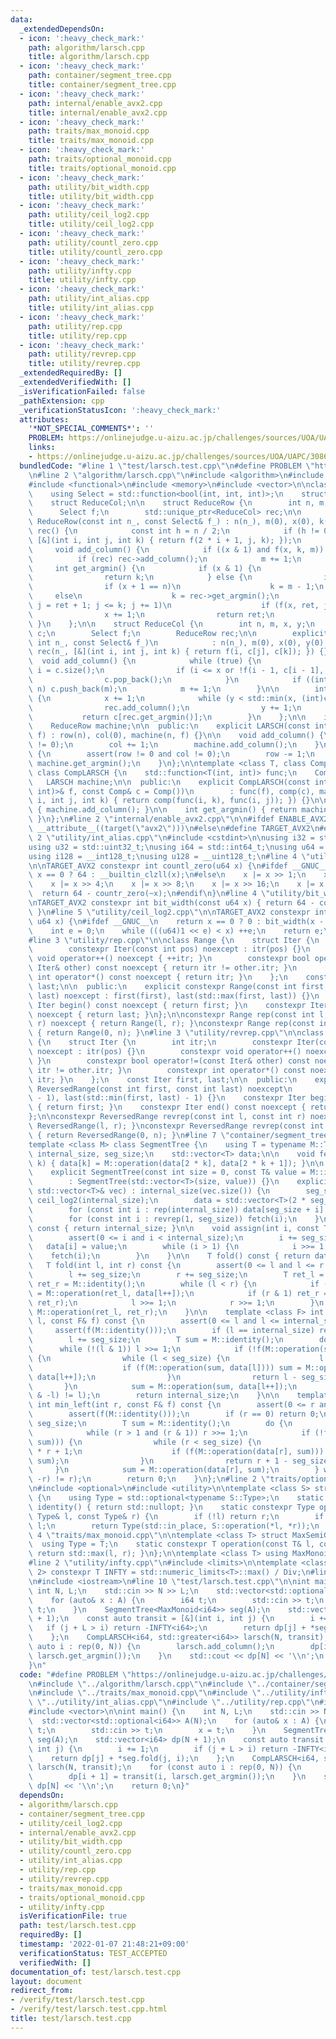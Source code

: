 ```yaml
---
data:
  _extendedDependsOn:
  - icon: ':heavy_check_mark:'
    path: algorithm/larsch.cpp
    title: algorithm/larsch.cpp
  - icon: ':heavy_check_mark:'
    path: container/segment_tree.cpp
    title: container/segment_tree.cpp
  - icon: ':heavy_check_mark:'
    path: internal/enable_avx2.cpp
    title: internal/enable_avx2.cpp
  - icon: ':heavy_check_mark:'
    path: traits/max_monoid.cpp
    title: traits/max_monoid.cpp
  - icon: ':heavy_check_mark:'
    path: traits/optional_monoid.cpp
    title: traits/optional_monoid.cpp
  - icon: ':heavy_check_mark:'
    path: utility/bit_width.cpp
    title: utility/bit_width.cpp
  - icon: ':heavy_check_mark:'
    path: utility/ceil_log2.cpp
    title: utility/ceil_log2.cpp
  - icon: ':heavy_check_mark:'
    path: utility/countl_zero.cpp
    title: utility/countl_zero.cpp
  - icon: ':heavy_check_mark:'
    path: utility/infty.cpp
    title: utility/infty.cpp
  - icon: ':heavy_check_mark:'
    path: utility/int_alias.cpp
    title: utility/int_alias.cpp
  - icon: ':heavy_check_mark:'
    path: utility/rep.cpp
    title: utility/rep.cpp
  - icon: ':heavy_check_mark:'
    path: utility/revrep.cpp
    title: utility/revrep.cpp
  _extendedRequiredBy: []
  _extendedVerifiedWith: []
  _isVerificationFailed: false
  _pathExtension: cpp
  _verificationStatusIcon: ':heavy_check_mark:'
  attributes:
    '*NOT_SPECIAL_COMMENTS*': ''
    PROBLEM: https://onlinejudge.u-aizu.ac.jp/challenges/sources/UOA/UAPC/3086?year=2020
    links:
    - https://onlinejudge.u-aizu.ac.jp/challenges/sources/UOA/UAPC/3086?year=2020
  bundledCode: "#line 1 \"test/larsch.test.cpp\"\n#define PROBLEM \"https://onlinejudge.u-aizu.ac.jp/challenges/sources/UOA/UAPC/3086?year=2020\"\
    \n#line 2 \"algorithm/larsch.cpp\"\n#include <algorithm>\n#include <cassert>\n\
    #include <functional>\n#include <memory>\n#include <vector>\n\nclass LARSCH {\n\
    \    using Select = std::function<bool(int, int, int)>;\n    struct ReduceRow;\n\
    \    struct ReduceCol;\n\n    struct ReduceRow {\n        int n, m, x, k;\n  \
    \      Select f;\n        std::unique_ptr<ReduceCol> rec;\n\n        explicit\
    \ ReduceRow(const int n_, const Select& f_) : n(n_), m(0), x(0), k(0), f(f_),\
    \ rec() {\n            const int h = n / 2;\n            if (h != 0) rec = std::make_unique<ReduceCol>(h,\
    \ [&](int i, int j, int k) { return f(2 * i + 1, j, k); });\n        }\n\n   \
    \     void add_column() {\n            if ((x & 1) and f(x, k, m)) k = m;\n  \
    \          if (rec) rec->add_column();\n            m += 1;\n        }\n\n   \
    \     int get_argmin() {\n            if (x & 1) {\n                x += 1;\n\
    \                return k;\n            } else {\n                int ret = k;\n\
    \                if (x + 1 == n)\n                    k = m - 1;\n           \
    \     else\n                    k = rec->get_argmin();\n                for (int\
    \ j = ret + 1; j <= k; j += 1)\n                    if (f(x, ret, j)) ret = j;\n\
    \                x += 1;\n                return ret;\n            }\n       \
    \ }\n    };\n\n    struct ReduceCol {\n        int n, m, x, y;\n        std::vector<int>\
    \ c;\n        Select f;\n        ReduceRow rec;\n\n        explicit ReduceCol(const\
    \ int n_, const Select& f_)\n            : n(n_), m(0), x(0), y(0), c(), f(f_),\
    \ rec(n_, [&](int i, int j, int k) { return f(i, c[j], c[k]); }) {}\n\n      \
    \  void add_column() {\n            while (true) {\n                const int\
    \ i = c.size();\n                if (i <= x or !f(i - 1, c[i - 1], m)) break;\n\
    \                c.pop_back();\n            }\n            if ((int)c.size() !=\
    \ n) c.push_back(m);\n            m += 1;\n        }\n\n        int get_argmin()\
    \ {\n            x += 1;\n            while (y < std::min(x, (int)c.size())) {\n\
    \                rec.add_column();\n                y += 1;\n            }\n \
    \           return c[rec.get_argmin()];\n        }\n    };\n\n    int row, col;\n\
    \    ReduceRow machine;\n\n  public:\n    explicit LARSCH(const int n, const Select&\
    \ f) : row(n), col(0), machine(n, f) {}\n\n    void add_column() {\n        assert(row\
    \ != 0);\n        col += 1;\n        machine.add_column();\n    }\n\n    int get_argmin()\
    \ {\n        assert(row != 0 and col != 0);\n        row -= 1;\n        return\
    \ machine.get_argmin();\n    }\n};\n\ntemplate <class T, class Comp = std::less<T>>\
    \ class CompLARSCH {\n    std::function<T(int, int)> func;\n    Comp comp;\n \
    \   LARSCH machine;\n\n  public:\n    explicit CompLARSCH(const int n, const std::function<T(int,\
    \ int)>& f, const Comp& c = Comp())\n        : func(f), comp(c), machine(n, [&](int\
    \ i, int j, int k) { return comp(func(i, k), func(i, j)); }) {}\n\n    void add_column()\
    \ { machine.add_column(); }\n\n    int get_argmin() { return machine.get_argmin();\
    \ }\n};\n#line 2 \"internal/enable_avx2.cpp\"\n\n#ifdef ENABLE_AVX2\n#define TARGET_AVX2\
    \ __attribute__((target(\"avx2\")))\n#else\n#define TARGET_AVX2\n#endif\n#line\
    \ 2 \"utility/int_alias.cpp\"\n#include <cstdint>\n\nusing i32 = std::int32_t;\n\
    using u32 = std::uint32_t;\nusing i64 = std::int64_t;\nusing u64 = std::uint64_t;\n\
    using i128 = __int128_t;\nusing u128 = __uint128_t;\n#line 4 \"utility/countl_zero.cpp\"\
    \n\nTARGET_AVX2 constexpr int countl_zero(u64 x) {\n#ifdef __GNUC__\n    return\
    \ x == 0 ? 64 : __builtin_clzll(x);\n#else\n    x |= x >> 1;\n    x |= x >> 2;\n\
    \    x |= x >> 4;\n    x |= x >> 8;\n    x |= x >> 16;\n    x |= x >> 32;\n  \
    \  return 64 - countr_zero(~x);\n#endif\n}\n#line 4 \"utility/bit_width.cpp\"\n\
    \nTARGET_AVX2 constexpr int bit_width(const u64 x) { return 64 - countl_zero(x);\
    \ }\n#line 5 \"utility/ceil_log2.cpp\"\n\nTARGET_AVX2 constexpr int ceil_log2(const\
    \ u64 x) {\n#ifdef __GNUC__\n    return x == 0 ? 0 : bit_width(x - 1);\n#else\n\
    \    int e = 0;\n    while (((u64)1 << e) < x) ++e;\n    return e;\n#endif\n}\n\
    #line 3 \"utility/rep.cpp\"\n\nclass Range {\n    struct Iter {\n        int itr;\n\
    \        constexpr Iter(const int pos) noexcept : itr(pos) {}\n        constexpr\
    \ void operator++() noexcept { ++itr; }\n        constexpr bool operator!=(const\
    \ Iter& other) const noexcept { return itr != other.itr; }\n        constexpr\
    \ int operator*() const noexcept { return itr; }\n    };\n    const Iter first,\
    \ last;\n\n  public:\n    explicit constexpr Range(const int first, const int\
    \ last) noexcept : first(first), last(std::max(first, last)) {}\n    constexpr\
    \ Iter begin() const noexcept { return first; }\n    constexpr Iter end() const\
    \ noexcept { return last; }\n};\n\nconstexpr Range rep(const int l, const int\
    \ r) noexcept { return Range(l, r); }\nconstexpr Range rep(const int n) noexcept\
    \ { return Range(0, n); }\n#line 3 \"utility/revrep.cpp\"\n\nclass ReversedRange\
    \ {\n    struct Iter {\n        int itr;\n        constexpr Iter(const int pos)\
    \ noexcept : itr(pos) {}\n        constexpr void operator++() noexcept { --itr;\
    \ }\n        constexpr bool operator!=(const Iter& other) const noexcept { return\
    \ itr != other.itr; }\n        constexpr int operator*() const noexcept { return\
    \ itr; }\n    };\n    const Iter first, last;\n\n  public:\n    explicit constexpr\
    \ ReversedRange(const int first, const int last) noexcept\n        : first(last\
    \ - 1), last(std::min(first, last) - 1) {}\n    constexpr Iter begin() const noexcept\
    \ { return first; }\n    constexpr Iter end() const noexcept { return last; }\n\
    };\n\nconstexpr ReversedRange revrep(const int l, const int r) noexcept { return\
    \ ReversedRange(l, r); }\nconstexpr ReversedRange revrep(const int n) noexcept\
    \ { return ReversedRange(0, n); }\n#line 7 \"container/segment_tree.cpp\"\n\n\
    template <class M> class SegmentTree {\n    using T = typename M::Type;\n    int\
    \ internal_size, seg_size;\n    std::vector<T> data;\n\n    void fetch(const int\
    \ k) { data[k] = M::operation(data[2 * k], data[2 * k + 1]); }\n\n  public:\n\
    \    explicit SegmentTree(const int size = 0, const T& value = M::identity())\n\
    \        : SegmentTree(std::vector<T>(size, value)) {}\n    explicit SegmentTree(const\
    \ std::vector<T>& vec) : internal_size(vec.size()) {\n        seg_size = 1 <<\
    \ ceil_log2(internal_size);\n        data = std::vector<T>(2 * seg_size, M::identity());\n\
    \        for (const int i : rep(internal_size)) data[seg_size + i] = vec[i];\n\
    \        for (const int i : revrep(1, seg_size)) fetch(i);\n    }\n\n    int size()\
    \ const { return internal_size; }\n\n    void assign(int i, const T& value) {\n\
    \        assert(0 <= i and i < internal_size);\n        i += seg_size;\n     \
    \   data[i] = value;\n        while (i > 1) {\n            i >>= 1;\n        \
    \    fetch(i);\n        }\n    }\n\n    T fold() const { return data[1]; }\n \
    \   T fold(int l, int r) const {\n        assert(0 <= l and l <= r and r <= internal_size);\n\
    \        l += seg_size;\n        r += seg_size;\n        T ret_l = M::identity(),\
    \ ret_r = M::identity();\n        while (l < r) {\n            if (l & 1) ret_l\
    \ = M::operation(ret_l, data[l++]);\n            if (r & 1) ret_r = M::operation(data[--r],\
    \ ret_r);\n            l >>= 1;\n            r >>= 1;\n        }\n        return\
    \ M::operation(ret_l, ret_r);\n    }\n\n    template <class F> int max_right(int\
    \ l, const F& f) const {\n        assert(0 <= l and l <= internal_size);\n   \
    \     assert(f(M::identity()));\n        if (l == internal_size) return internal_size;\n\
    \        l += seg_size;\n        T sum = M::identity();\n        do {\n      \
    \      while (!(l & 1)) l >>= 1;\n            if (!f(M::operation(sum, data[l])))\
    \ {\n                while (l < seg_size) {\n                    l = 2 * l;\n\
    \                    if (f(M::operation(sum, data[l]))) sum = M::operation(sum,\
    \ data[l++]);\n                }\n                return l - seg_size;\n     \
    \       }\n            sum = M::operation(sum, data[l++]);\n        } while ((l\
    \ & -l) != l);\n        return internal_size;\n    }\n\n    template <class F>\
    \ int min_left(int r, const F& f) const {\n        assert(0 <= r and r <= internal_size);\n\
    \        assert(f(M::identity()));\n        if (r == 0) return 0;\n        r +=\
    \ seg_size;\n        T sum = M::identity();\n        do {\n            r -= 1;\n\
    \            while (r > 1 and (r & 1)) r >>= 1;\n            if (!f(M::operation(data[r],\
    \ sum))) {\n                while (r < seg_size) {\n                    r = 2\
    \ * r + 1;\n                    if (f(M::operation(data[r], sum))) sum = M::operation(data[r--],\
    \ sum);\n                }\n                return r + 1 - seg_size;\n       \
    \     }\n            sum = M::operation(data[r], sum);\n        } while ((r &\
    \ -r) != r);\n        return 0;\n    }\n};\n#line 2 \"traits/optional_monoid.cpp\"\
    \n#include <optional>\n#include <utility>\n\ntemplate <class S> struct OptionalMonoid\
    \ {\n    using Type = std::optional<typename S::Type>;\n    static constexpr Type\
    \ identity() { return std::nullopt; }\n    static constexpr Type operation(const\
    \ Type& l, const Type& r) {\n        if (!l) return r;\n        if (!r) return\
    \ l;\n        return Type(std::in_place, S::operation(*l, *r));\n    }\n};\n#line\
    \ 4 \"traits/max_monoid.cpp\"\n\ntemplate <class T> struct MaxSemiGroup {\n  \
    \  using Type = T;\n    static constexpr T operation(const T& l, const T& r) {\
    \ return std::max(l, r); }\n};\n\ntemplate <class T> using MaxMonoid = OptionalMonoid<MaxSemiGroup<T>>;\n\
    #line 2 \"utility/infty.cpp\"\n#include <limits>\n\ntemplate <class T, T Div =\
    \ 2> constexpr T INFTY = std::numeric_limits<T>::max() / Div;\n#line 8 \"test/larsch.test.cpp\"\
    \n#include <iostream>\n#line 10 \"test/larsch.test.cpp\"\n\nint main() {\n   \
    \ int N, L;\n    std::cin >> N >> L;\n    std::vector<std::optional<i64>> A(N);\n\
    \    for (auto& x : A) {\n        i64 t;\n        std::cin >> t;\n        x =\
    \ t;\n    }\n    SegmentTree<MaxMonoid<i64>> seg(A);\n    std::vector<i64> dp(N\
    \ + 1);\n    const auto transit = [&](int i, int j) {\n        i += 1;\n     \
    \   if (j + L > i) return -INFTY<i64>;\n        return dp[j] + *seg.fold(j, i);\n\
    \    };\n    CompLARSCH<i64, std::greater<i64>> larsch(N, transit);\n    for (const\
    \ auto i : rep(0, N)) {\n        larsch.add_column();\n        dp[i + 1] = transit(i,\
    \ larsch.get_argmin());\n    }\n    std::cout << dp[N] << '\\n';\n    return 0;\n\
    }\n"
  code: "#define PROBLEM \"https://onlinejudge.u-aizu.ac.jp/challenges/sources/UOA/UAPC/3086?year=2020\"\
    \n#include \"../algorithm/larsch.cpp\"\n#include \"../container/segment_tree.cpp\"\
    \n#include \"../traits/max_monoid.cpp\"\n#include \"../utility/infty.cpp\"\n#include\
    \ \"../utility/int_alias.cpp\"\n#include \"../utility/rep.cpp\"\n#include <iostream>\n\
    #include <vector>\n\nint main() {\n    int N, L;\n    std::cin >> N >> L;\n  \
    \  std::vector<std::optional<i64>> A(N);\n    for (auto& x : A) {\n        i64\
    \ t;\n        std::cin >> t;\n        x = t;\n    }\n    SegmentTree<MaxMonoid<i64>>\
    \ seg(A);\n    std::vector<i64> dp(N + 1);\n    const auto transit = [&](int i,\
    \ int j) {\n        i += 1;\n        if (j + L > i) return -INFTY<i64>;\n    \
    \    return dp[j] + *seg.fold(j, i);\n    };\n    CompLARSCH<i64, std::greater<i64>>\
    \ larsch(N, transit);\n    for (const auto i : rep(0, N)) {\n        larsch.add_column();\n\
    \        dp[i + 1] = transit(i, larsch.get_argmin());\n    }\n    std::cout <<\
    \ dp[N] << '\\n';\n    return 0;\n}"
  dependsOn:
  - algorithm/larsch.cpp
  - container/segment_tree.cpp
  - utility/ceil_log2.cpp
  - internal/enable_avx2.cpp
  - utility/bit_width.cpp
  - utility/countl_zero.cpp
  - utility/int_alias.cpp
  - utility/rep.cpp
  - utility/revrep.cpp
  - traits/max_monoid.cpp
  - traits/optional_monoid.cpp
  - utility/infty.cpp
  isVerificationFile: true
  path: test/larsch.test.cpp
  requiredBy: []
  timestamp: '2022-01-07 21:48:21+09:00'
  verificationStatus: TEST_ACCEPTED
  verifiedWith: []
documentation_of: test/larsch.test.cpp
layout: document
redirect_from:
- /verify/test/larsch.test.cpp
- /verify/test/larsch.test.cpp.html
title: test/larsch.test.cpp
---
```

